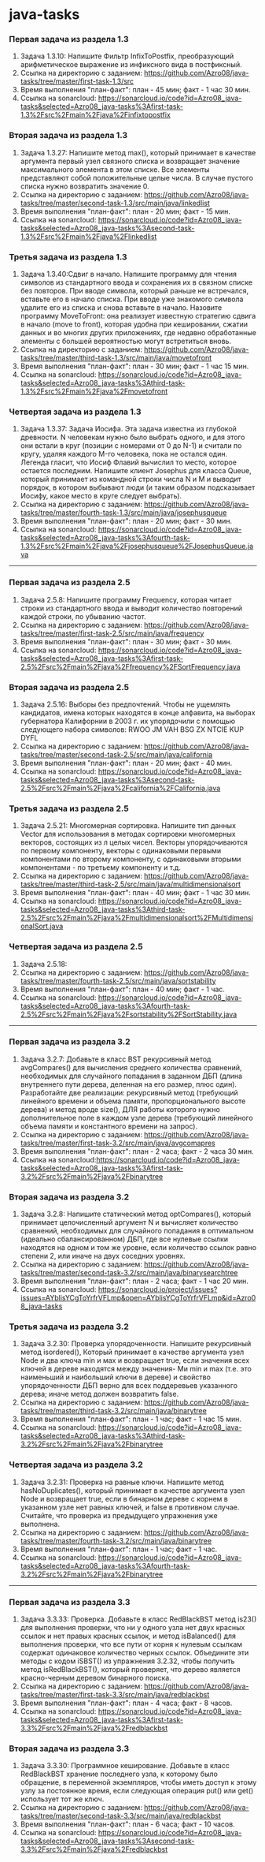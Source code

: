 # java-tasks
### Первая задача из раздела 1.3 ###
1. Задача 1.3.10: Напишите Фильтр InfixToPostfix, преобразующий арифметическое выражение из инфиксного вида в постфиксный.
2. Ссылка на директорию с заданием: https://github.com/Azro08/java-tasks/tree/master/first-task-1.3/src
3. Время выполнения "план-факт": план - 45 мин; факт - 1 час 30 мин.
4. Ссылка на sonarcloud: https://sonarcloud.io/code?id=Azro08_java-tasks&selected=Azro08_java-tasks%3Afirst-task-1.3%2Fsrc%2Fmain%2Fjava%2Finfixtopostfix

### Вторая задача из раздела 1.3 ###
1. Задача 1.3.27: Напишите метод max(), который принимает в качестве аргумента первый узел связного списка и возвращает значение максимального элемента в этом списке. Все элементы представляют собой положительные целые числа. В случае пустого списка нужно возвратить значение 0.
2. Ссылка на директорию с заданием: https://github.com/Azro08/java-tasks/tree/master/second-task-1.3/src/main/java/linkedlist
3. Время выполнения "план-факт": план - 20 мин; факт - 15 мин.
4. Ссылка на sonarcloud: https://sonarcloud.io/code?id=Azro08_java-tasks&selected=Azro08_java-tasks%3Asecond-task-1.3%2Fsrc%2Fmain%2Fjava%2Flinkedlist

### Третья задача из раздела 1.3 ###
1. Задача 1.3.40:Сдвиг в начало. Напишите программу для чтения символов из стандартного ввода и сохранения их в связном списке без повторов. При вводе символа, который раньше не встречался, вставьте его в начало списка. При вводе уже знакомого символа удалите его из списка и снова вставьте в начало. Назовите программу MoveToFront: она реализует известную стратегию сдвига в начало (move to front), которая удобна при кешировании, сжатии данных и во многих других приложениях, где недавно обработанные элементы с большей вероятностью могут встретиться вновь.
2. Ссылка на директорию с заданием: https://github.com/Azro08/java-tasks/tree/master/third-task-1.3/src/main/java/movetofront
3. Время выполнения "план-факт": план - 30 мин; факт - 1 час 15 мин.
4. Ссылка на sonarcloud: https://sonarcloud.io/code?id=Azro08_java-tasks&selected=Azro08_java-tasks%3Athird-task-1.3%2Fsrc%2Fmain%2Fjava%2Fmovetofront

### Четвертая задача из раздела 1.3 ###
1. Задача 1.3.37: Задача Иосифа. Эта задача известна из глубокой древности. N человекам нужно было выбрать одного, и для этого они встали в круг (позиции с номерами от 0 до N-1) и считали по кругу, удаляя каждого M-го человека, пока не остался один. Легенда гласит, что Иосиф Флавий вычислил то место, которое остается последним. Напишите клиент Josephus для класса Queue, который принимает из командной строки числа N и М и выводит порядок, в котором выбывают люди (и таким образом подсказывает Иосифу, какое место в круге следует выбрать).
2. Ссылка на директорию с заданием: https://github.com/Azro08/java-tasks/tree/master/fourth-task-1.3/src/main/java/josephusqueue
3. Время выполнения "план-факт": план - 20 мин; факт - 30 мин.
4. Ссылка на sonarcloud: https://sonarcloud.io/code?id=Azro08_java-tasks&selected=Azro08_java-tasks%3Afourth-task-1.3%2Fsrc%2Fmain%2Fjava%2Fjosephusqueue%2FJosephusQueue.java

____

### Первая задача из раздела 2.5 ###
1. Задача 2.5.8: Напишите программу Frequency, которая читает строки из стандартного ввода и выводит количество повторений каждой строки, по убыванию частот.
2. Ссылка на директорию с заданием: https://github.com/Azro08/java-tasks/tree/master/first-task-2.5/src/main/java/frequency
3. Время выполнения "план-факт": план - 30 мин; факт - 30 мин.
4. Ссылка на sonarcloud: https://sonarcloud.io/code?id=Azro08_java-tasks&selected=Azro08_java-tasks%3Afirst-task-2.5%2Fsrc%2Fmain%2Fjava%2Ffrequency%2FSortFrequency.java

### Вторая задача из раздела 2.5 ###
1. Задача 2.5.16: Выборы без предпочтений. Чтобы не ущемлять кандидатов, имена которых находятся в конце алфавита, на выборах губернатора Калифорнии в 2003 г. их упорядочили с помощью следующего набора символов:
RWOO JM VAH BSG ZX NTCIE KUP DYFL
2. Ссылка на директорию с заданием: https://github.com/Azro08/java-tasks/tree/master/second-task-2.5/src/main/java/california
3. Время выполнения "план-факт": план - 20 мин; факт - 40 мин.
4. Ссылка на sonarcloud: https://sonarcloud.io/code?id=Azro08_java-tasks&selected=Azro08_java-tasks%3Asecond-task-2.5%2Fsrc%2Fmain%2Fjava%2Fcalifornia%2FCalifornia.java

### Третья задача из раздела 2.5 ###
1. Задача 2.5.21: Многомерная сортировка. Напишите тип данных Vector для использования в методах сортировки многомерных векторов, состоящих из л целых чисел. Векторы упорядочиваются по первому компоненту, векторы с одинаковыми первыми компонентами по второму компоненту, с одинаковыми вторыми компонентами - по третьему компоненту и т.д.
2. Ссылка на директорию с заданием: https://github.com/Azro08/java-tasks/tree/master/third-task-2.5/src/main/java/multidimensionalsort
3. Время выполнения "план-факт": план - 40 мин; факт - 1 час 30 мин.
4. Ссылка на sonarcloud: https://sonarcloud.io/code?id=Azro08_java-tasks&selected=Azro08_java-tasks%3Athird-task-2.5%2Fsrc%2Fmain%2Fjava%2Fmultidimensionalsort%2FMultidimensionalSort.java

### Четвертая задача из раздела 2.5 ###
1. Задача 2.5.18: 
2. Ссылка на директорию с заданием: https://github.com/Azro08/java-tasks/tree/master/fourth-task-2.5/src/main/java/sortstability
3. Время выполнения "план-факт": план - 40 мин; факт - 1 час.
4. Ссылка на sonarcloud: https://sonarcloud.io/code?id=Azro08_java-tasks&selected=Azro08_java-tasks%3Afourth-task-2.5%2Fsrc%2Fmain%2Fjava%2Fsortstability%2FSortStability.java

____

### Первая задача из раздела 3.2 ###
1. Задача 3.2.7: Добавьте в класс BST рекурсивный метод avgCompares() для вычисления среднего количества сравнений, необходимых для случайного попадания в заданном ДБП (длина внутреннего пути дерева, деленная на его размер, плюс один). Разработайте две реализации: рекурсивный метод (требующий линейного времени и объема памяти, пропорционального высоте дерева) и метод вроде size(), ДЛЯ работы которого нужно дополнительное поле в каждом узле дерева (требующий линейного объема памяти и константного времени на запрос).
2. Ссылка на директорию с заданием: https://github.com/Azro08/java-tasks/tree/master/first-task-3.2/src/main/java/avgcomapres
3. Время выполнения "план-факт": план - 2 часа; факт - 2 часа 30 мин.
4. Ссылка на sonarcloud:https://sonarcloud.io/code?id=Azro08_java-tasks&selected=Azro08_java-tasks%3Afirst-task-3.2%2Fsrc%2Fmain%2Fjava%2Fbinarytree

### Вторая задача из раздела 3.2 ###
1. Задача 3.2.8: Напишите статический метод optCompares(), который принимает целочисленный аргумент N и вычисляет количество сравнений, необходимых для случайного попадания в оптимальном (идеально сбалансированном) ДБП, где все нулевые ссылки находятся на одном и том же уровне, если количество ссылок равно степени 2, или иначе на двух соседних уровнях.
2. Ссылка на директорию с заданием: https://github.com/Azro08/java-tasks/tree/master/second-task-3.2/src/main/java/binarysearchtree
3. Время выполнения "план-факт": план - 2 часа; факт - 1 час 20 мин.
4. Ссылка на sonarcloud: https://sonarcloud.io/project/issues?issues=AYblisYCgToYrfrVFLmp&open=AYblisYCgToYrfrVFLmp&id=Azro08_java-tasks

### Третья задача из раздела 3.2 ###
1. Задача 3.2.30: Проверка упорядоченности. Напишите рекурсивный метод isordered(), Который принимает в качестве аргумента узел Node и два ключа min и мах и возвращает true, если значения всех ключей в дереве находятся между значения- Ми min и max (т.е. это наименьший и наибольший ключи в дереве) и свойство упорядоченности ДБП верно для всех поддеревьев указанного дерева; иначе метод должен возвратить false.
2. Ссылка на директорию с заданием: https://github.com/Azro08/java-tasks/tree/master/third-task-3.2/src/main/java/binarytree
3. Время выполнения "план-факт": план - 1 час; факт - 1 час 15 мин.
4. Ссылка на sonarcloud: https://sonarcloud.io/code?id=Azro08_java-tasks&selected=Azro08_java-tasks%3Athird-task-3.2%2Fsrc%2Fmain%2Fjava%2Fbinarytree

### Четвертая задача из раздела 3.2 ###
1. Задача 3.2.31: Проверка на равные ключи. Напишите метод hasNoDuplicates(), который принимает в качестве аргумента узел Node и возвращает true, если в бинарном дереве с корнем в указанном узле нет равных ключей, и false в противном случае. Считайте, что проверка из предыдущего упражнения уже выполнена.
2. Ссылка на директорию с заданием: https://github.com/Azro08/java-tasks/tree/master/fourth-task-3.2/src/main/java/binarytree
3. Время выполнения "план-факт": план - 1 час; факт - 1 час.
4. Ссылка на sonarcloud: https://sonarcloud.io/code?id=Azro08_java-tasks&selected=Azro08_java-tasks%3Afourth-task-3.2%2Fsrc%2Fmain%2Fjava%2Fbinarytree

____

### Первая задача из раздела 3.3 ###
1. Задача 3.3.33: Проверка. Добавьте в класс RedBlackBST метод іs23() для выполнения проверки, что ни у одного узла нет двух красных ссылок и нет правых красных ссылок, и метод isBalanced() для выполнения проверки, что все пути от корня к нулевым ссылкам содержат одинаковое количество черных ссылок. Объедините эти методы с кодом iSBST() из упражнения 3.2.32, чтобы получить метод isRedBlackBST(), который проверяет, что дерево является красно-черным деревом бинарного поиска.
2. Ссылка на директорию с заданием: https://github.com/Azro08/java-tasks/tree/master/first-task-3.3/src/main/java/redblackbst
3. Время выполнения "план-факт": план - 4 часа; факт - 8 часов.
4. Ссылка на sonarcloud: https://sonarcloud.io/code?id=Azro08_java-tasks&selected=Azro08_java-tasks%3Afirst-task-3.3%2Fsrc%2Fmain%2Fjava%2Fredblackbst

### Вторая задача из раздела 3.3 ###
1. Задача 3.3.30: Программное кеширование. Добавьте в класс RedBlackBST хранение последнего узла, к которому было обращение, в переменной экземпляров, чтобы иметь доступ к этому узлу за постоянное время, если следующая операция put() или get() использует тот же ключ.
2. Ссылка на директорию с заданием: https://github.com/Azro08/java-tasks/tree/master/second-task-3.3/src/main/java/redblackbst
3. Время выполнения "план-факт": план - 6 часа; факт - 10 часов.
4. Ссылка на sonarcloud: https://sonarcloud.io/code?id=Azro08_java-tasks&selected=Azro08_java-tasks%3Asecond-task-3.3%2Fsrc%2Fmain%2Fjava%2Fredblackbst
